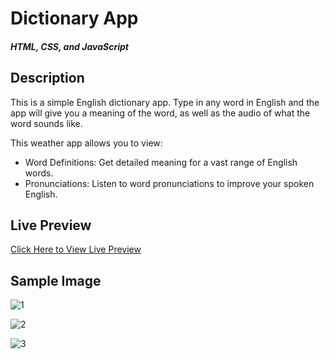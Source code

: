 # Dictionary App

##### HTML, CSS, and JavaScript

## Description
This is a simple English dictionary app. Type in any word in English and the app will give you a meaning of the word, as well as the audio of what the word sounds like.

This weather app allows you to view:
* Word Definitions: Get detailed meaning for a vast range of English words.
* Pronunciations: Listen to word pronunciations to improve your spoken English.

## Live Preview
[Click Here to View Live Preview](https://naomit9.github.io/dictionaryApp_project/)

## Sample Image

![1](https://github.com/naomit9/dictionaryApp_project/assets/144495516/e0cae332-1012-4581-a66a-a5bb5db20efe)

![2](https://github.com/naomit9/dictionaryApp_project/assets/144495516/df3efe33-d822-45ec-9e86-9d55f0dde8e5)

![3](https://github.com/naomit9/dictionaryApp_project/assets/144495516/7168cdaf-0e0d-424f-9d4b-efc142ae34d9)
